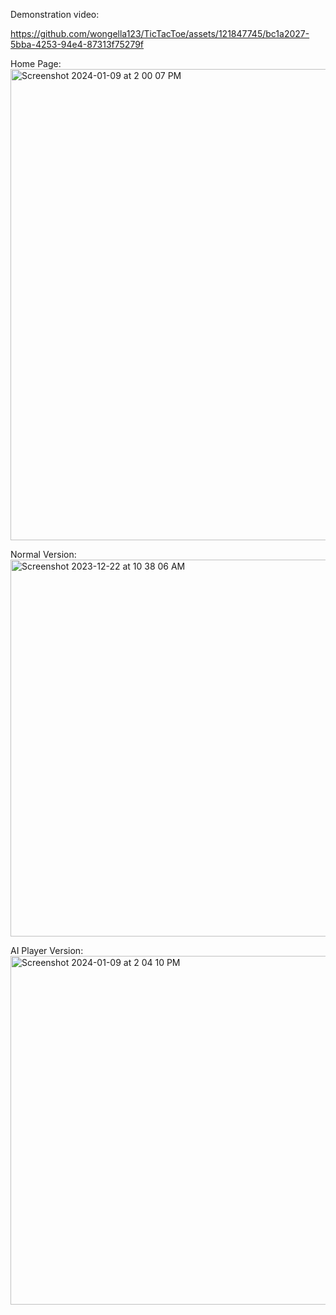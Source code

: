 Demonstration video:

https://github.com/wongella123/TicTacToe/assets/121847745/bc1a2027-5bba-4253-94e4-87313f75279f


Home Page:
<img width="754" alt="Screenshot 2024-01-09 at 2 00 07 PM" src="https://github.com/wongella123/TicTacToe/assets/121847745/3035f76f-b6fa-4045-9a72-d70e8ca685b4">

Normal Version:
<img width="603" alt="Screenshot 2023-12-22 at 10 38 06 AM" src="https://github.com/wongella123/TicTacToe/assets/121847745/d56ef390-a58b-48c5-b111-303bb3e5aaf1">

AI Player Version:
<img width="558" alt="Screenshot 2024-01-09 at 2 04 10 PM" src="https://github.com/wongella123/TicTacToe/assets/121847745/95135669-9843-4b0b-b92a-754899cc3fa4">

